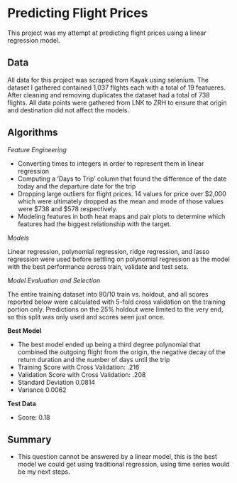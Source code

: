 # Predicting Flight Prices
This project was my attempt at predicting flight prices using a linear regression model. 


## Data 

All data for this project was scraped from Kayak using selenium. The dataset I gathered contained 1,037 flights each with a total of 19 featueres. After cleaning and removing duplicates the dataset had a total of 738 flights. All data points were gathered from LNK to ZRH to ensure that origin and destination did not affect the models.

## Algorithms

*Feature Engineering* 
  - Converting times to integers in order to represent them in linear regression
  - Computing a ‘Days to Trip’ column that found the difference of the date today and the departure date for the trip
  - Dropping large outliers for flight prices. 14 values for price over $2,000 which were ultimately dropped as the mean and mode of those values were $738 and $578 respectively. 
  - Modeling features in both heat maps and pair plots to determine which features had the biggest relationship with the target.  

*Models*
  
Linear regression, polynomial regression, ridge regression, and lasso regression were used before settling on polynomial regression as the model with the best performance across train, validate and test sets. 

*Model Evaluation and Selection*
  
The entire training dataset into 90/10 train vs. holdout, and all scores reported below were calculated with 5-fold cross validation on the training portion only. Predictions on the 25% holdout were limited to the very end, so this split was only used and scores seen just once.


**Best Model**
   - The best model ended up being a third degree polynomial that combined the outgoing flight from the origin, the negative decay of the return duration and the number of days until the trip
   - Training Score with Cross Validation: .216
   - Validation Score with Cross Validation: .208
   - Standard Deviation 0.0814
   - Variance 0.0062

**Test Data** 
   - Score: 0.18  
   
## Summary
- This question cannot be answered by a linear model, this is the best model we could get using traditional regression, using time series would be my next steps.
